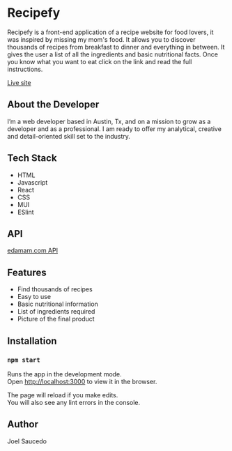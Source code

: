 # Recipefy

Recipefy is a front-end application of a recipe website for food lovers, it was inspired by missing my mom's food. It allows you to discover thousands of recipes from breakfast to dinner and everything in between. It gives the user a list of all the ingredients and basic nutritional facts. Once you know what you want to eat click on the link and read the full instructions.

[Live site](https://joelcmk.github.io/Recipefy)

## About the Developer
I’m a web developer based in Austin, Tx, and on a mission to grow as a developer and as a professional. I am ready to offer my analytical, creative and detail-oriented skill set to the industry.

## Tech Stack

- HTML
- Javascript
- React
- CSS
- MUI
- ESlint

## API

[edamam.com API](edamam.com)

## Features

- Find thousands of recipes
- Easy to use 
- Basic nutritional information
- List of ingredients required
- Picture of the final product

## Installation

### `npm start`

Runs the app in the development mode.\
Open [http://localhost:3000](http://localhost:3000) to view it in the browser.

The page will reload if you make edits.\
You will also see any lint errors in the console.

## Author
Joel Saucedo



